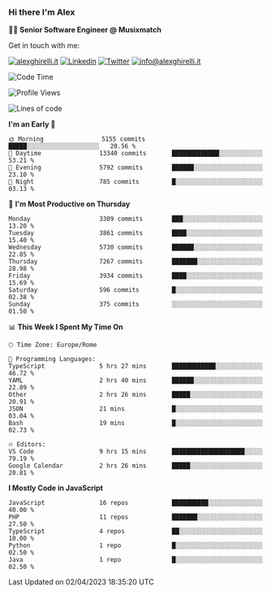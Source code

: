 ### Hi there I'm Alex

👨‍💻 __Senior Software Engineer @ Musixmatch__

Get in touch with me:

[![alexghirelli.it](https://img.shields.io/static/v1?label=alexghirelli.it&message=%20&color=red&logo=&style=flat-square&logoColor=white)](https://www.alexghirelli.it/)
[![Linkedin](https://img.shields.io/static/v1?label=Linkedin&message=%20&color=blue&logo=Linkedin&style=flat-square&logoColor=white)](https://linkedin.com/in/alexghirelli)
[![Twitter](https://img.shields.io/static/v1?label=Twitter&message=%20&color=blue&logo=Twitter&style=flat-square&logoColor=white)](https://twitter.com/alexGhirelli)
[![info@alexghirelli.it](https://img.shields.io/static/v1?label=info@alexghirelli.it&message=%20&color=red&logo=gmail&style=flat-square&logoColor=white)](mailto:info@alexghirelli.it)

<!--START_SECTION:waka-->
![Code Time](http://img.shields.io/badge/Code%20Time-7%2C397%20hrs%2050%20mins-blue)

![Profile Views](http://img.shields.io/badge/Profile%20Views-0-blue)

![Lines of code](https://img.shields.io/badge/From%20Hello%20World%20I%27ve%20Written-34.1%20million%20lines%20of%20code-blue)

**I'm an Early 🐤** 

```text
🌞 Morning                5155 commits        █████░░░░░░░░░░░░░░░░░░░░   20.56 % 
🌆 Daytime                13340 commits       █████████████░░░░░░░░░░░░   53.21 % 
🌃 Evening                5792 commits        ██████░░░░░░░░░░░░░░░░░░░   23.10 % 
🌙 Night                  785 commits         █░░░░░░░░░░░░░░░░░░░░░░░░   03.13 % 
```
📅 **I'm Most Productive on Thursday** 

```text
Monday                   3309 commits        ███░░░░░░░░░░░░░░░░░░░░░░   13.20 % 
Tuesday                  3861 commits        ████░░░░░░░░░░░░░░░░░░░░░   15.40 % 
Wednesday                5730 commits        ██████░░░░░░░░░░░░░░░░░░░   22.85 % 
Thursday                 7267 commits        ███████░░░░░░░░░░░░░░░░░░   28.98 % 
Friday                   3934 commits        ████░░░░░░░░░░░░░░░░░░░░░   15.69 % 
Saturday                 596 commits         █░░░░░░░░░░░░░░░░░░░░░░░░   02.38 % 
Sunday                   375 commits         ░░░░░░░░░░░░░░░░░░░░░░░░░   01.50 % 
```


📊 **This Week I Spent My Time On** 

```text
🕑︎ Time Zone: Europe/Rome

💬 Programming Languages: 
TypeScript               5 hrs 27 mins       ████████████░░░░░░░░░░░░░   46.72 % 
YAML                     2 hrs 40 mins       ██████░░░░░░░░░░░░░░░░░░░   22.89 % 
Other                    2 hrs 26 mins       █████░░░░░░░░░░░░░░░░░░░░   20.91 % 
JSON                     21 mins             █░░░░░░░░░░░░░░░░░░░░░░░░   03.04 % 
Bash                     19 mins             █░░░░░░░░░░░░░░░░░░░░░░░░   02.73 % 

🔥 Editors: 
VS Code                  9 hrs 15 mins       ████████████████████░░░░░   79.19 % 
Google Calendar          2 hrs 26 mins       █████░░░░░░░░░░░░░░░░░░░░   20.81 % 
```

**I Mostly Code in JavaScript** 

```text
JavaScript               16 repos            ██████████░░░░░░░░░░░░░░░   40.00 % 
PHP                      11 repos            ███████░░░░░░░░░░░░░░░░░░   27.50 % 
TypeScript               4 repos             ██░░░░░░░░░░░░░░░░░░░░░░░   10.00 % 
Python                   1 repo              █░░░░░░░░░░░░░░░░░░░░░░░░   02.50 % 
Java                     1 repo              █░░░░░░░░░░░░░░░░░░░░░░░░   02.50 % 
```




 Last Updated on 02/04/2023 18:35:20 UTC
<!--END_SECTION:waka-->
